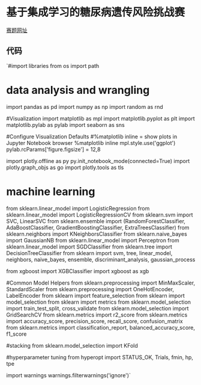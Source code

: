 # 基于集成学习的糖尿病遗传风险挑战赛
[赛题网址](http://challenge.xfyun.cn/topic/info?type=diabetes&option=ssgy)


## 代码
`#import libraries
from os import path

# data analysis and wrangling
import pandas as pd
import numpy as np
import random as rnd

#Visualization
import matplotlib as mpl
import matplotlib.pyplot as plt
import matplotlib.pylab as pylab
import seaborn as sns

#Configure Visualization Defaults
#%matplotlib inline = show plots in Jupyter Notebook browser
%matplotlib inline
mpl.style.use('ggplot')
pylab.rcParams['figure.figsize'] = 12,8

import plotly.offline as py
py.init_notebook_mode(connected=True)
import plotly.graph_objs as go
import plotly.tools as tls

# machine learning
from sklearn.linear_model import LogisticRegression
from sklearn.linear_model import LogisticRegressionCV
from sklearn.svm import SVC, LinearSVC
from sklearn.ensemble import (RandomForestClassifier, AdaBoostClassifier, 
                              GradientBoostingClassifier, ExtraTreesClassifier)
from sklearn.neighbors import KNeighborsClassifier
from sklearn.naive_bayes import GaussianNB
from sklearn.linear_model import Perceptron
from sklearn.linear_model import SGDClassifier
from sklearn.tree import DecisionTreeClassifier
from sklearn import svm, tree, linear_model, neighbors, naive_bayes, ensemble, discriminant_analysis, gaussian_process

from xgboost import XGBClassifier
import xgboost as xgb


#Common Model Helpers
from sklearn.preprocessing import MinMaxScaler, StandardScaler
from sklearn.preprocessing import OneHotEncoder, LabelEncoder
from sklearn import feature_selection
from sklearn import model_selection
from sklearn import metrics
from sklearn.model_selection import train_test_split, cross_validate
from sklearn.model_selection import GridSearchCV
from sklearn.metrics import r2_score
from sklearn.metrics import accuracy_score, precision_score, recall_score, confusion_matrix
from sklearn.metrics import classification_report, balanced_accuracy_score, f1_score

#stacking
from sklearn.model_selection import KFold

#hyperparameter tuning
from hyperopt import STATUS_OK, Trials, fmin, hp, tpe

import warnings
warnings.filterwarnings('ignore')`



